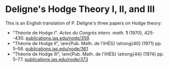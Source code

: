 # Deligne's Hodge Theory I, II, and III

This is an English translation of P. Deligne's three papers on Hodge theory:

- "Théorie de Hodge I". _Actes du Congrès intern. math._ **1** (1970), 425--430. [publications.ias.edu/node/359](https://publications.ias.edu/node/359).
- "Théorie de Hodge II", \em{Pub. Math. de l'IHÉS} \strong{40} (1971) pp. 5–58. [publications.ias.edu/node/361](https://publications.ias.edu/node/361)
- "Théorie de Hodge III", \em{Pub. Math. de l'IHÉS} \strong{44} (1974) pp. 5–77. [publications.ias.edu/node/373](https://publications.ias.edu/node/373)
